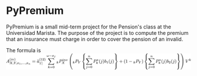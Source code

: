 # PyPremium

PyPremium is a small mid-term project for the Pension's class at the Universidad Marista. The purpose of the project is to compute the premium that an insurance must charge in order to cover the pension of an invalid.

The formula is
![title](images/pension_premium.png)